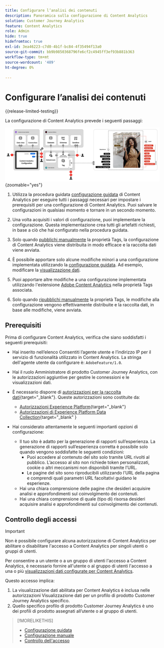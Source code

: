 ```yaml
---
title: Configurare l’analisi dei contenuti
description: Panoramica sulla configurazione di Content Analytics
solution: Customer Journey Analytics
feature: Content Analytics
role: Admin
hide: true
hidefromtoc: true
exl-id: 3ea46223-c7d0-4b1f-bc84-4f35494f13a0
source-git-commit: bb9b9850368796fe6cf2c4945ff3ef93b881b363
workflow-type: tm+mt
source-wordcount: '489'
ht-degree: 0%

---
```


# Configurare l’analisi dei contenuti

{{release-limited-testing}}

La configurazione di Content Analytics prevede i seguenti passaggi:

![Configurazione di Content Analytics](../assets/aca-configuration.svg){zoomable="yes"}

1. Utilizza la procedura guidata [configurazione guidata](guided.md) di Content Analytics per eseguire tutti i passaggi necessari per impostare i prerequisiti per una configurazione di Content Analytics. Puoi salvare le configurazioni in qualsiasi momento e tornare in un secondo momento.
1. Una volta acquisiti i valori di configurazione, puoi implementare la configurazione. Questa implementazione crea tutti gli artefatti richiesti, in base a ciò che hai configurato nella procedura guidata.
1. Solo quando [pubblichi manualmente](manual.md) la proprietà Tags, la configurazione di Content Analytics viene distribuita in modo efficace e la raccolta dati viene avviata.

1. È possibile apportare solo alcune modifiche minori a una configurazione implementata utilizzando la [configurazione guidata](guided.md). Ad esempio, modificare la [visualizzazione dati](/help/data-views/data-views.md).
1. Puoi apportare altre modifiche a una configurazione implementata utilizzando l&#39;estensione [Adobe Content Analytics](https://experienceleague.adobe.com/en/docs/experience-platform/tags/extensions/client/content-analytics/overview) nella proprietà Tags associata.
1. Solo quando [ripubblichi manualmente](manual.md) la proprietà Tags, le modifiche alla configurazione vengono effettivamente distribuite e la raccolta dati, in base alle modifiche, viene avviata.


## Prerequisiti

Prima di configurare Content Analytics, verifica che siano soddisfatti i seguenti prerequisiti:

* Hai inserito nell’elenco Consentiti l’agente utente e l’indirizzo IP per il servizio di funzionalità utilizzato in Content Analytics. La stringa dell&#39;agente utente da configurare è: <code>AdobeFeature/1.0</code>.
* Hai il ruolo Amministratore di prodotto Customer Journey Analytics, con le autorizzazioni aggiuntive per gestire le connessioni e le visualizzazioni dati.
* È necessario disporre di [autorizzazioni per la raccolta dati](https://experienceleague.adobe.com/en/docs/experience-platform/collection/permissions){target="_blank"}. Queste autorizzazioni sono costituite da:
   * [Autorizzazioni Experience Platform](https://experienceleague.adobe.com/en/docs/experience-platform/collection/permissions#adobe-experience-platform-permissions){target="_blank"}
   * [Autorizzazioni di Experience Platform Data Collection](https://experienceleague.adobe.com/en/docs/experience-platform/collection/permissions#adobe-experience-platform-data-collection-permissions){target="_blank" }
* Hai considerato attentamente le seguenti importanti opzioni di configurazione:

   * Il tuo sito è adatto per la generazione di rapporti sull’esperienza. La generazione di rapporti sull’esperienza corretta è possibile solo quando vengono soddisfatte le seguenti condizioni:
      * Puoi accedere al contenuto del sito solo tramite URL rivolti al pubblico. L’accesso al sito non richiede token personalizzati, cookie o altri meccanismi non disponibili tramite l’URL.
      * Le pagine del sito sono riproducibili utilizzando l’URL della pagina e comprendi quali parametri URL facoltativi guidano le esperienze.
   * Hai una chiara comprensione delle pagine che desideri acquisire analisi e approfondimenti sul coinvolgimento dei contenuti.
   * Hai una chiara comprensione di quale (tipo di) risorsa desideri acquisire analisi e approfondimenti sul coinvolgimento dei contenuti.


## Controllo degli accessi

>[!IMPORTANT]
>
>Non è possibile configurare alcuna autorizzazione di Content Analytics per abilitare o disabilitare l&#39;accesso a Content Analytics per singoli utenti o gruppi di utenti.
>

Per consentire a un utente o a un gruppo di utenti l&#39;accesso a Content Analytics, è necessario fornire all&#39;utente o al gruppo di utenti l&#39;accesso a una o più [visualizzazioni dati configurate per Content Analytics](guided.md#data-view).

Questo accesso implica:

1. La visualizzazione dati abilitata per Content Analytics è inclusa nelle autorizzazioni Visualizzazione dati per un profilo di prodotto Customer Journey Analytics specifico.
1. Quello specifico profilo di prodotto Customer Journey Analytics è uno dei profili di prodotto assegnati all’utente o al gruppo di utenti.

>[!MORELIKETHIS]
>
>* [Configurazione guidata](guided.md)
>* [Configurazione manuale](manual.md)
>* [Controllo dell&#39;accesso](/help/technotes/access-control.md)
>
